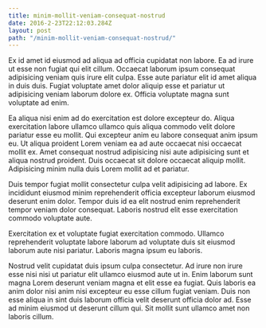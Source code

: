 ```yaml
---
title: minim-mollit-veniam-consequat-nostrud
date: 2016-2-23T22:12:03.284Z
layout: post
path: "/minim-mollit-veniam-consequat-nostrud/"
---
```


Ex id amet id eiusmod ad aliqua ad officia cupidatat non labore. Ea ad irure ut esse non fugiat qui elit cillum. Occaecat laborum ipsum consequat adipisicing veniam quis irure elit culpa. Esse aute pariatur elit id amet aliqua in duis duis. Fugiat voluptate amet dolor aliquip esse et pariatur ut adipisicing veniam laborum dolore ex. Officia voluptate magna sunt voluptate ad enim.

Ea aliqua nisi enim ad do exercitation est dolore excepteur do. Aliqua exercitation labore ullamco ullamco quis aliqua commodo velit dolore pariatur esse eu mollit. Qui excepteur anim eu labore consequat anim ipsum eu. Ut aliqua proident Lorem veniam ea ad aute occaecat nisi occaecat mollit ex. Amet consequat nostrud adipisicing nisi aute adipisicing sunt et aliqua nostrud proident. Duis occaecat sit dolore occaecat aliquip mollit. Adipisicing minim nulla duis Lorem mollit ad et pariatur.

Duis tempor fugiat mollit consectetur culpa velit adipisicing ad labore. Ex incididunt eiusmod minim reprehenderit officia excepteur laborum eiusmod deserunt enim dolor. Tempor duis id ea elit nostrud enim reprehenderit tempor veniam dolor consequat. Laboris nostrud elit esse exercitation commodo voluptate aute.

Exercitation ex et voluptate fugiat exercitation commodo. Ullamco reprehenderit voluptate labore laborum ad voluptate duis sit eiusmod laborum aute nisi pariatur. Laboris magna ipsum eu laboris.

Nostrud velit cupidatat duis ipsum culpa consectetur. Ad irure non irure esse nisi nisi ut pariatur elit ullamco eiusmod aute ut in. Enim laborum sunt magna Lorem deserunt veniam magna et elit esse ea fugiat. Quis laboris ea anim dolor nisi anim nisi excepteur eu esse cillum fugiat veniam. Duis non esse aliqua in sint duis laborum officia velit deserunt officia dolor ad. Esse ad minim eiusmod ut deserunt cillum qui. Sit mollit sunt ullamco amet non laboris cillum.